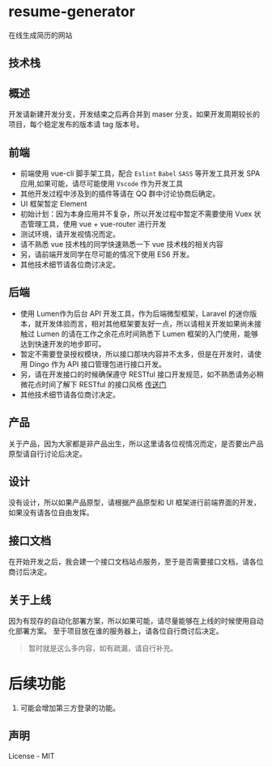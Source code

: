 # resume-generator

在线生成简历的网站

## 技术栈

## 概述

开发请新建开发分支，开发结束之后再合并到 maser 分支，如果开发周期较长的项目，每个稳定发布的版本请 tag 版本号。

## 前端 

* 前端使用 vue-cli 脚手架工具，配合 `Eslint`  `Babel`  `SASS` 等开发工具开发 SPA 应用,如果可能，请尽可能使用  `Vscode`  作为开发工具
* 其他开发过程中涉及到的插件等请在 QQ 群中讨论协商后确定。
* UI 框架暂定 Element
* 初始计划：因为本身应用并不复杂，所以开发过程中暂定不需要使用 Vuex 状态管理工具，使用 vue + vue-router 进行开发
* 测试环境，请开发视情况而定。
* 请不熟悉 vue 技术栈的同学快速熟悉一下 vue 技术栈的相关内容
* 另，请前端开发同学在尽可能的情况下使用 ES6 开发。
* 其他技术细节请各位商讨决定。

## 后端

* 使用 Lumen作为后台 API 开发工具，作为后端微型框架，Laravel 的迷你版本，就开发体验而言，相对其他框架要友好一点，所以请相关开发如果尚未接触过 Lumen 的请在工作之余花点时间熟悉下 Lumen 框架的入门使用，能够达到快速开发的地步即可。
* 暂定不需要登录授权模块，所以接口那块内容并不太多，但是在开发时，请使用 Dingo 作为 API 接口管理包进行接口开发。
* 另，请在开发接口的时候确保遵守 RESTful 接口开发规范，如不熟悉请务必稍微花点时间了解下 RESTful 的接口风格 [传送门](http://www.ruanyifeng.com/blog/2014/05/restful_api.html)
* 其他技术细节请各位商讨决定。

## 产品

关于产品，因为大家都是非产品出生，所以这里请各位视情况而定，是否要出产品原型请自行讨论后决定。

## 设计

没有设计，所以如果产品原型，请根据产品原型和 UI 框架进行前端界面的开发，如果没有请各位自由发挥。

## 接口文档

在开始开发之后，我会建一个接口文档站点服务，至于是否需要接口文档，请各位商讨后决定。

## 关于上线

因为有现存的自动化部署方案，所以如果可能，请尽量能够在上线的时候使用自动化部署方案。
至于项目放在谁的服务器上，请各位自行商讨后决定。

> 暂时就是这么多内容，如有疏漏，请自行补充。

# 后续功能

1. 可能会增加第三方登录的功能。

## 声明

License -  MIT


